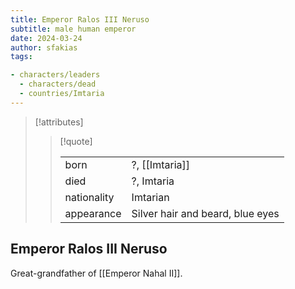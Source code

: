 ```yaml
---
title: Emperor Ralos III Neruso
subtitle: male human emperor
date: 2024-03-24
author: sfakias
tags:

- characters/leaders
  - characters/dead
  - countries/Imtaria
---
```

> [!attributes]
> 
> > [!quote]
> >
> > | | |
> > | --- | --- |
> > | born | ?, [[Imtaria]] |
> > | died | ?, Imtaria |
> > | nationality | Imtarian |
> > | appearance | Silver hair and beard, blue eyes |

## Emperor Ralos III Neruso
Great-grandfather of [[Emperor Nahal II]].
